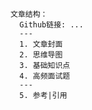 

```shell
文章结构：
  Github链接: ...
  ---
  1. 文章封面
  2. 思维导图
  3. 基础知识点
  4. 高频面试题
  ---
  5. 参考|引用
```







































